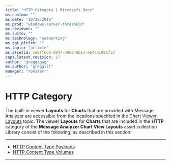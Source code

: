 ```yaml
---
title: "HTTP Category | Microsoft Docs"
ms.custom: ""
ms.date: "10/26/2016"
ms.prod: "windows-server-threshold"
ms.reviewer: ""
ms.suite: ""
ms.technology: "networking"
ms.tgt_pltfrm: ""
ms.topic: "article"
ms.assetid: ce6ff66d-d947-4960-8be3-ee7ca1991f1d
caps.latest.revision: 17
author: "greggigwg"
ms.author: "greggill"
manager: "ronstarr"
---
```


# HTTP Category

The built-in viewer **Layouts** for **Charts** that are provided with Message Analyzer are accessible from the locations specified in the [Chart Viewer Layouts](chart-viewer-layouts.md) topic. The viewer **Layouts** for **Charts** that are included in the **HTTP** category of the **Message Analyzer Chart View Layouts** asset collection Library consist of the following, as described in this section:  
  
---  
  
- [HTTP Content Type Payloads](http-content-type-payloads.md)   
- [HTTP Content Type Volumes](http-content-type-volumes.md)   

---